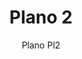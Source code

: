 ---
designer: Pedrali R&D
description: "Plano%20is%20a%20collection%20of%20tables%20for%20the%20office%20that%20satisfies%20the%20aesthetic%20and%20functional%20needs%20of%20contemporary%20work%20environments.%20Table%20available%20in%20different%20sizes%20with%20two%20square%20steel%20bases%20and%20ultra-thin%20solid%20laminate%20top%20supported%20by%20a%20die-casted%20aluminium%20frame.%20Also%20available%20with%20the%20cable%20management."
image_primary: img/Plano_PL2_01_zoom.jpg
image_secondary: img/Plano_PL2_03_zoom.jpg
manufacturer: Pedrali
href: https://www.pedrali.it/en/products/catalog/Table-PLANO-2/
subtitle: Plano Pl2
title: Plano 2
image_thumb: img/Plano_PL2_cover.jpg
tags: 
  - pedrali
  - tables
category: tables
slug: /manufacturers/pedrali/tables/pedrali-r-d-plano-2
---
